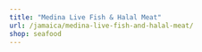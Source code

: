 ```yaml
---
title: "Medina Live Fish & Halal Meat"
url: /jamaica/medina-live-fish-and-halal-meat/
shop: seafood
---
```

